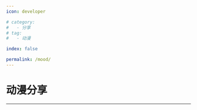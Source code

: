 ```yaml
---
icon: developer

# category:
#   - 分享
# tag:
#   - 动漫

index: false

permalink: /mood/
---
```


# 动漫分享

<Catalog base='/mood/' />

---
